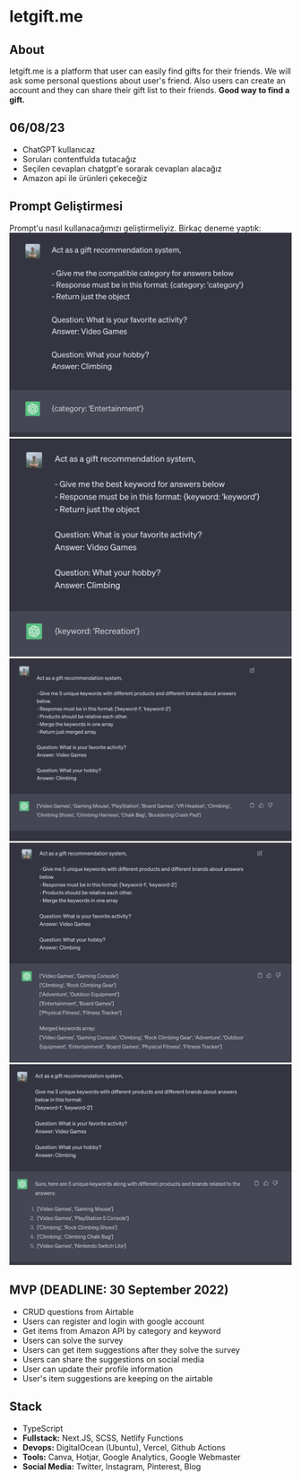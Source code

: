 # letgift.me

## About
letgift.me is a platform that user can easily find gifts for their friends. We will ask some personal questions about user's friend. Also users can create an account and they can share their gift list to their friends. **Good way to find a gift.** 


## 06/08/23
- ChatGPT kullanıcaz
- Soruları contentfulda tutacağız
- Seçilen cevapları chatgpt'e sorarak cevapları alacağız
- Amazon api ile ürünleri çekeceğiz

## Prompt Geliştirmesi
Prompt'u nasıl kullanacağımızı geliştirmeliyiz. Birkaç deneme yaptık:
!['prompt-1'](./assets/prompt-1.png)
!['prompt-2'](./assets/prompt-2.png)
!['prompt-3'](./assets/prompt-3.png)
!['prompt-4'](./assets/prompt-4.png)
!['prompt-5'](./assets/prompt-5.png)

## MVP (DEADLINE: 30 September 2022)
- CRUD questions from Airtable
- Users can register and login with google account
- Get items from Amazon API by category and keyword
- Users can solve the survey
- Users can get item suggestions after they solve the survey
- Users can share the suggestions on social media
- User can update their profile information
- User's item suggestions are keeping on the airtable

## Stack

- TypeScript
- **Fullstack:** Next.JS, SCSS, Netlify Functions
- **Devops:** DigitalOcean (Ubuntu), Vercel, Github Actions
- **Tools:** Canva, Hotjar, Google Analytics, Google Webmaster
- **Social Media:** Twitter, Instagram, Pinterest, Blog
